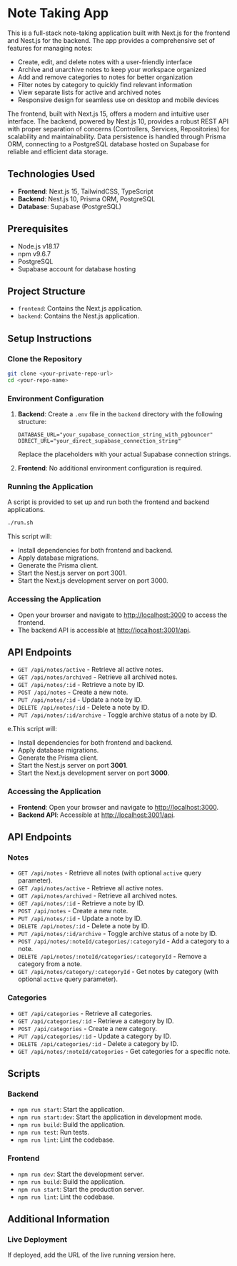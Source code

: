 # Note Taking App

This is a full-stack note-taking application built with Next.js for the frontend and Nest.js for the backend. The app provides a comprehensive set of features for managing notes:

- Create, edit, and delete notes with a user-friendly interface
- Archive and unarchive notes to keep your workspace organized
- Add and remove categories to notes for better organization
- Filter notes by category to quickly find relevant information
- View separate lists for active and archived notes
- Responsive design for seamless use on desktop and mobile devices

The frontend, built with Next.js 15, offers a modern and intuitive user interface. The backend, powered by Nest.js 10, provides a robust REST API with proper separation of concerns (Controllers, Services, Repositories) for scalability and maintainability. Data persistence is handled through Prisma ORM, connecting to a PostgreSQL database hosted on Supabase for reliable and efficient data storage.

## Technologies Used

- **Frontend**: Next.js 15, TailwindCSS, TypeScript
- **Backend**: Nest.js 10, Prisma ORM, PostgreSQL
- **Database**: Supabase (PostgreSQL)

## Prerequisites

- Node.js v18.17
- npm v9.6.7
- PostgreSQL
- Supabase account for database hosting

## Project Structure

- `frontend`: Contains the Next.js application.
- `backend`: Contains the Nest.js application.

## Setup Instructions

### Clone the Repository

```bash
git clone <your-private-repo-url>
cd <your-repo-name>
```

### Environment Configuration

1. **Backend**: Create a `.env` file in the `backend` directory with the following structure:

    ```
    DATABASE_URL="your_supabase_connection_string_with_pgbouncer"
    DIRECT_URL="your_direct_supabase_connection_string"
    ```

   Replace the placeholders with your actual Supabase connection strings.

2. **Frontend**: No additional environment configuration is required.

### Running the Application

A script is provided to set up and run both the frontend and backend applications.

```bash
./run.sh
```

This script will:

- Install dependencies for both frontend and backend.
- Apply database migrations.
- Generate the Prisma client.
- Start the Nest.js server on port 3001.
- Start the Next.js development server on port 3000.

### Accessing the Application

- Open your browser and navigate to [http://localhost:3000](http://localhost:3000) to access the frontend.
- The backend API is accessible at [http://localhost:3001/api](http://localhost:3001/api).

## API Endpoints

- `GET /api/notes/active` - Retrieve all active notes.
- `GET /api/notes/archived` - Retrieve all archived notes.
- `GET /api/notes/:id` - Retrieve a note by ID.
- `POST /api/notes` - Create a new note.
- `PUT /api/notes/:id` - Update a note by ID.
- `DELETE /api/notes/:id` - Delete a note by ID.
- `PUT /api/notes/:id/archive` - Toggle archive status of a note by ID.

e.This script will:

- Install dependencies for both frontend and backend.
- Apply database migrations.
- Generate the Prisma client.
- Start the Nest.js server on port **3001**.
- Start the Next.js development server on port **3000**.

### Accessing the Application

- **Frontend**: Open your browser and navigate to [http://localhost:3000](http://localhost:3000).
- **Backend API**: Accessible at [http://localhost:3001/api](http://localhost:3001/api).

## API Endpoints

### Notes

- `GET /api/notes` - Retrieve all notes (with optional `active` query parameter).
- `GET /api/notes/active` - Retrieve all active notes.
- `GET /api/notes/archived` - Retrieve all archived notes.
- `GET /api/notes/:id` - Retrieve a note by ID.
- `POST /api/notes` - Create a new note.
- `PUT /api/notes/:id` - Update a note by ID.
- `DELETE /api/notes/:id` - Delete a note by ID.
- `PUT /api/notes/:id/archive` - Toggle archive status of a note by ID.
- `POST /api/notes/:noteId/categories/:categoryId` - Add a category to a note.
- `DELETE /api/notes/:noteId/categories/:categoryId` - Remove a category from a note.
- `GET /api/notes/category/:categoryId` - Get notes by category (with optional `active` query parameter).

### Categories

- `GET /api/categories` - Retrieve all categories.
- `GET /api/categories/:id` - Retrieve a category by ID.
- `POST /api/categories` - Create a new category.
- `PUT /api/categories/:id` - Update a category by ID.
- `DELETE /api/categories/:id` - Delete a category by ID.
- `GET /api/notes/:noteId/categories` - Get categories for a specific note.

## Scripts

### Backend

- `npm run start`: Start the application.
- `npm run start:dev`: Start the application in development mode.
- `npm run build`: Build the application.
- `npm run test`: Run tests.
- `npm run lint`: Lint the codebase.

### Frontend

- `npm run dev`: Start the development server.
- `npm run build`: Build the application.
- `npm run start`: Start the production server.
- `npm run lint`: Lint the codebase.

## Additional Information

### Live Deployment

If deployed, add the URL of the live running version here.
